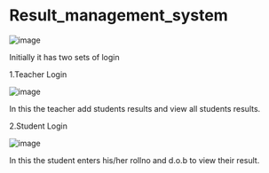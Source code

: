 # Result_management_system

![image](https://github.com/SANJAYRAJAKUMARR/Result_management_system/assets/112179483/8b108668-ae14-409a-b96b-a92a42405ede)

Initially it has two sets of login

1.Teacher Login

![image](https://github.com/SANJAYRAJAKUMARR/Result_management_system/assets/112179483/4632b26f-b75c-4271-819c-2d4832adea17)

In this the teacher add students results and view all students results.

2.Student Login

![image](https://github.com/SANJAYRAJAKUMARR/Result_management_system/assets/112179483/66757fa5-83c3-4fb1-8aab-fc1cb23b16c5)

In this the student enters his/her rollno and d.o.b to view their result.
